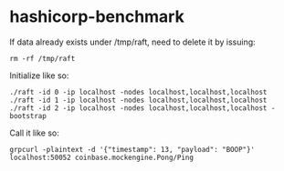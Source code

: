 # hashicorp-benchmark
If data already exists under /tmp/raft, need to delete it by issuing:

```
rm -rf /tmp/raft
```

Initialize like so:

```
./raft -id 0 -ip localhost -nodes localhost,localhost,localhost
./raft -id 1 -ip localhost -nodes localhost,localhost,localhost
./raft -id 2 -ip localhost -nodes localhost,localhost,localhost -bootstrap
```

Call it like so:

`grpcurl -plaintext -d '{"timestamp": 13, "payload": "BOOP"}' localhost:50052 coinbase.mockengine.Pong/Ping`
